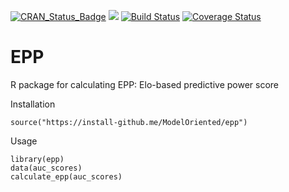 [![CRAN\_Status\_Badge](http://www.r-pkg.org/badges/version/epp)](https://cran.r-project.org/package=epp)
<img src="http://cranlogs.r-pkg.org/badges/grand-total/epp" />
[![Build
Status](https://travis-ci.org/ModelOriented/epp.svg?branch=master)](https://travis-ci.org/ModelOriented/epp)
[![Coverage
Status](https://img.shields.io/codecov/c/github/modeloriented/epp/master.svg)](https://codecov.io/github/modeloriented/epp?branch=master)

# EPP
R package for calculating EPP: Elo-based predictive power score

Installation

```
source("https://install-github.me/ModelOriented/epp")
```

Usage

```
library(epp)
data(auc_scores)
calculate_epp(auc_scores)
```
